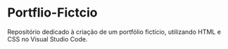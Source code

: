 # Portflio-Fictcio
Repositório dedicado à criação de um portfólio fictício, utilizando HTML e CSS no Visual Studio Code.
